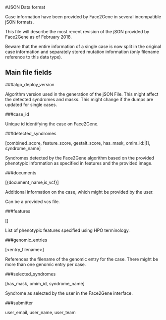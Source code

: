 #JSON Data format

Case information have been provided by Face2Gene in several incompatible jSON formats.

This file will describe the most recent revision of the jSON provided by Face2Gene as of February 2018.

Beware that the entire information of a single case is now split in the original case information and separately stored mutation information (only filename reference to this data type).

## Main file fields

###algo_deploy_version

Algorithm version used in the generation of the jSON File. This might affect the detected syndromes and masks. This might change if the dumps are updated for single cases.

###case_id

Unique id identifying the case on Face2Gene.

###detected_syndromes

[combined_score, feature_score, gestalt_score, has_mask, omim_id:<ID>|[<ID>], syndrome_name]

Syndromes detected by the Face2Gene algorithm based on the provided phenotypic information as specified in features and the provided image.

###documents

[{document_name,is_vcf}]

Additional information on the case, which might be provided by the user.

Can be a provided vcs file.

###features

[<HPO features>]

List of phenotypic features specified using HPO terminology.

###genomic_entries

[<entry_filename>]

References the filename of the genomic entry for the case. There might be more than one genomic entry per case.

###selected_syndromes

[has_mask, omim_id, syndrome_name]

Syndrome as selected by the user in the Face2Gene interface.

###submitter

user_email, user_name, user_team
